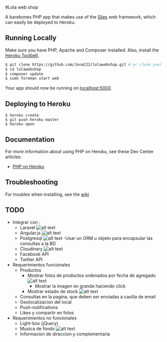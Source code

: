 #Lola web shop

A barebones PHP app that makes use of the [Silex](http://silex.sensiolabs.org/) web framework, which can easily be deployed to Heroku.

## Running Locally

Make sure you have PHP, Apache and Composer installed.  Also, install the [Heroku Toolbelt](https://toolbelt.heroku.com/).

```sh
$ git clone https://github.com/JonaC22/lolawebshop.git # or clone your own fork
$ cd lolawebshop
$ composer update
$ sudo foreman start web
```

Your app should now be running on [localhost:5000](http://localhost:5000/).

## Deploying to Heroku

```
$ heroku create
$ git push heroku master
$ heroku open
```

## Documentation

For more information about using PHP on Heroku, see these Dev Center articles:

- [PHP on Heroku](https://devcenter.heroku.com/categories/php)

## Troubleshooting

For troubles when installing, see the [wiki](https://github.com/JonaC22/lolawebshop/wiki)

## TODO
- Integrar con :
	- Laravel ![alt text][DONE]
	- Angular.js ![alt text][IN PROGRESS]
	- Postgresql ![alt text][IN PROGRESS] 
		-Usar un ORM u objeto para encapsular las consultas a la BD
	- Cloudinary ![alt text][DONE]
	- Facebook API
	- Twitter API
- Requerimientos funcionales
	- Productos
		- Mostrar fotos de productos ordenados por fecha de agregado ![alt text][DONE]	
			- Mostrar la imagen en grande haciendo click
		- Mostrar estado de stock ![alt text][DONE]
	- Consultas en la pagina, que deben ser enviadas a casilla de email
	- Geolocalizacion del local
	- Push-notifications
	- Likes y compartir en fotos
- Requerimientos no funcionales
	- Light-box (jQuery)
	- Musica de fondo ![alt text][DONE]
	- Informacion de direccion y complementaria

[IN PROGRESS]: http://henri.eisenbeis.free.fr/plus/WorkInProgress.png "In Progress"
[DONE]: http://www.amandasmithphotography.com/img/icon_done.gif "Done"
